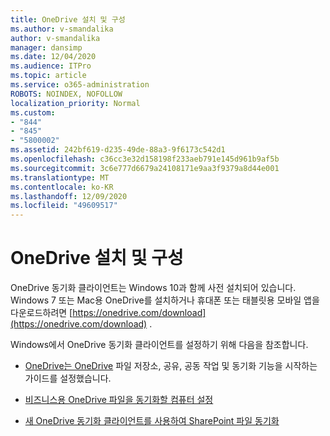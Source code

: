 ```yaml
---
title: OneDrive 설치 및 구성
ms.author: v-smandalika
author: v-smandalika
manager: dansimp
ms.date: 12/04/2020
ms.audience: ITPro
ms.topic: article
ms.service: o365-administration
ROBOTS: NOINDEX, NOFOLLOW
localization_priority: Normal
ms.custom:
- "844"
- "845"
- "5800002"
ms.assetid: 242bf619-d235-49de-88a3-9f6173c542d1
ms.openlocfilehash: c36cc3e32d158198f233aeb791e145d961b9af5b
ms.sourcegitcommit: 3c6e777d6679a24108171e9aa3f9379a8d44e001
ms.translationtype: MT
ms.contentlocale: ko-KR
ms.lasthandoff: 12/09/2020
ms.locfileid: "49609517"
---
```

# <a name="install-and-configure-onedrive"></a>OneDrive 설치 및 구성

OneDrive 동기화 클라이언트는 Windows 10과 함께 사전 설치되어 있습니다. Windows 7 또는 Mac용 OneDrive를 설치하거나 휴대폰 또는 태블릿용 모바일 앱을 다운로드하려면 [https://onedrive.com/download](https://onedrive.com/download) .
  
Windows에서 OneDrive 동기화 클라이언트를 설정하기 위해 다음을 참조합니다.
  
- [OneDrive는 OneDrive](https://admin.microsoft.com/adminportal/home#/modernonboarding/onedrivequickstartguide) 파일 저장소, 공유, 공동 작업 및 동기화 기능을 시작하는 가이드를 설정했습니다.

- [비즈니스용 OneDrive 파일을 동기화할 컴퓨터 설정](https://go.microsoft.com/fwlink/?linkid=533375)

- [새 OneDrive 동기화 클라이언트를 사용하여 SharePoint 파일 동기화](https://go.microsoft.com/fwlink/?linkid=871666)
